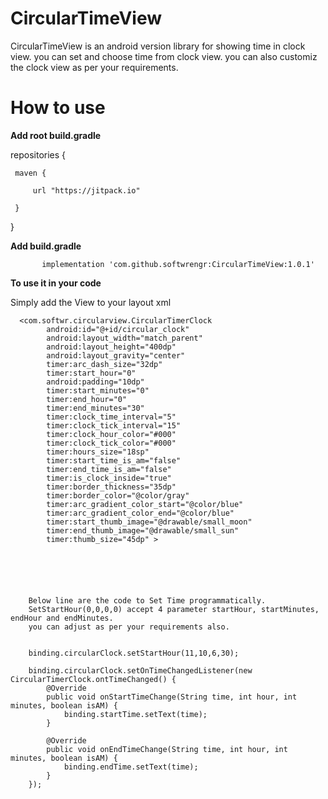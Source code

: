 # <b>CircularTimeView</b>

CircularTimeView is an android version library for showing time in clock view. you can set and choose time from clock view. you can also customiz the clock view as per your requirements.


# <b>How to use</b>
<b>Add root build.gradle</b>

repositories {

     maven {
     
         url "https://jitpack.io"
         
     }
     
}

<b>Add build.gradle</b>

     
           implementation 'com.github.softwrengr:CircularTimeView:1.0.1'
          
          
          
<b>To use it in your code</b>

Simply add the View to your layout xml
     
      <com.softwr.circularview.CircularTimerClock
            android:id="@+id/circular_clock"
            android:layout_width="match_parent"
            android:layout_height="400dp"
            android:layout_gravity="center"
            timer:arc_dash_size="32dp"
            timer:start_hour="0"
            android:padding="10dp"
            timer:start_minutes="0"
            timer:end_hour="0"
            timer:end_minutes="30"
            timer:clock_time_interval="5"
            timer:clock_tick_interval="15"
            timer:clock_hour_color="#000"
            timer:clock_tick_color="#000"
            timer:hours_size="18sp"
            timer:start_time_is_am="false"
            timer:end_time_is_am="false"
            timer:is_clock_inside="true"
            timer:border_thickness="35dp"
            timer:border_color="@color/gray"
            timer:arc_gradient_color_start="@color/blue"
            timer:arc_gradient_color_end="@color/blue"
            timer:start_thumb_image="@drawable/small_moon"
            timer:end_thumb_image="@drawable/small_sun"
            timer:thumb_size="45dp" >
            
            
            
            
            
            
        Below line are the code to Set Time programmatically. 
        SetStartHour(0,0,0,0) accept 4 parameter startHour, startMinutes, endHour and endMinutes.
        you can adjust as per your requirements also.

            
        binding.circularClock.setStartHour(11,10,6,30);  

        binding.circularClock.setOnTimeChangedListener(new CircularTimerClock.ontTimeChanged() {
            @Override
            public void onStartTimeChange(String time, int hour, int minutes, boolean isAM) {
                binding.startTime.setText(time);
            }

            @Override
            public void onEndTimeChange(String time, int hour, int minutes, boolean isAM) {
                binding.endTime.setText(time);
            }
        });
            
     
